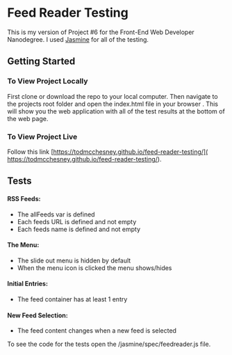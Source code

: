 # Feed Reader Testing

This is my version of Project #6 for the Front-End Web Developer
Nanodegree. I used [Jasmine](http://jasmine.github.io/) for all of the
testing.

## Getting Started

### To View Project Locally

First clone or download the repo to your local computer. Then navigate
to the projects root folder and open the index.html file in your browser
. This will show you the web application with all of the test results at
the bottom of the web page.

### To View Project Live

Follow this link [https://todmcchesney.github.io/feed-reader-testing/](
https://todmcchesney.github.io/feed-reader-testing/).

## Tests

#### RSS Feeds:
* The allFeeds var is defined
* Each feeds URL is defined and not empty
* Each feeds name is defined and not empty

#### The Menu:
* The slide out menu is hidden by default
* When the menu icon is clicked the menu shows/hides

#### Initial Entries:
* The feed container has at least 1 entry

#### New Feed Selection:
* The feed content changes when a new feed is selected

To see the code for the tests open the /jasmine/spec/feedreader.js file.
